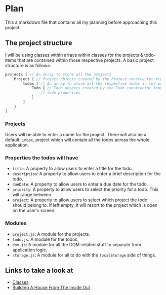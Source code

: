 # Plan

This a markdown file that contains all my planning before approaching this project.

## The project structure

I will be using classes within arrays within classes for the projects & todo-items that are contained within those respective projects. A basic project structure is as follows:

```js
projects [ // An array to store all the projects
    Project { // Project objects created by the Project constructor from the Project class
        todos [ // An array to store all the respective todos in the project
            Todo { // Todo objects created by the Todo constructor from the Todo class
                // todo properties
            }
        ]
    }
]
```

### Projects 

Users will be able to enter a name for the project. There will also be a default, `inbox`, project which will contain all the todos across the whole application.

### Properties the todos will have

- `title`: A property to allow users to enter a title for the todo.
- `description`: A property to allow users to enter a brief description for the todo.
- `dueDate`: A property to allow users to enter a due date for the todo.
- `priority`: A property to allow users to select the priority for a todo. This will range between
- `project`: A property to allow users to select which project the todo should belong to. If left empty, it will resort to the project which is open on the user's screen.

### Modules 

- `project.js`: A module for the projects.
- `todo.js`: A module for the todos.
- `dom.js`: A module for all the DOM-related stuff to separate from application logic.
- `storage.js`: A module for all to do with the `localStorage` side of things.

## Links to take a look at

- [Classes](https://developer.mozilla.org/en-US/docs/Web/JavaScript/Guide/Using_classes)
- [Building A House From The Inside Out](https://www.ayweb.dev/blog/building-a-house-from-the-inside-out)